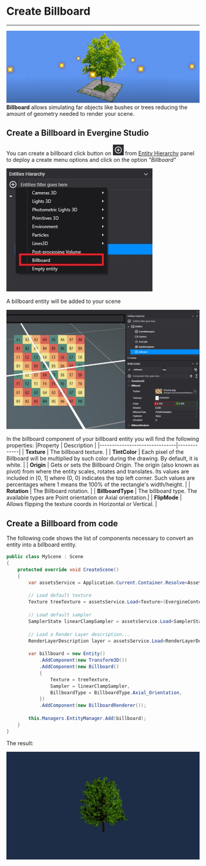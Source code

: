 # Create Billboard
---
![Billboards header](images/billboards.jpg)
**Billboard** allows simulating far objects like bushes or trees reducing the amount of geometry needed to render your scene.

## Create a Billboard in Evergine Studio
You can create a billboard click button on ![Plus Icon](../images/plusIcon.jpg) from [Entity Hierarchy](../../evergine_studio/interface.md) panel to deploy a create menu options and click on the option _"Billboard"_

![Create new billboard menu option](images/EntitiesHierarchyMenu.jpg)

A billboard entity will be added to your scene

![Billboard entity](images/BillboardEntity.jpg)

In the billboard component of your billboard entity you will find the following properties:
|Property                       | Description |
|-------------------------------|-------------|
| **Texture**               | The billboard texture. |
| **TintColor**                 | Each pixel of the Billboard will be multiplied by such color during the drawing. By default, it is white. |
| **Origin**        | Gets or sets the Billboard Origin. The origin (also known as pivot) from where the entity scales, rotates and translates. Its values are included in [0, 1] where (0, 0) indicates the top left corner. Such values are percentages where 1 means the 100% of the rectangle's width/height.    |
| **Rotation**                   | The Billboard rotation. |
| **BillboardType**           | The billboard type. The available types are Point orientation or Axial orientation.|
| **FlipMode**    | Allows flipping the texture coords in Horizontal or Vertical. |

## Create a Billboard from code
The following code shows the list of components necessary to convert an entity into a billboard entity. 

```csharp
public class MyScene : Scene
{
    protected override void CreateScene()
    {                       
        var assetsService = Application.Current.Container.Resolve<AssetsService>();

        // Load default texture
        Texture treeTexture = assetsService.Load<Texture>(EvergineContent.Textures.BillboardTree_png);

        // Load default sampler
        SamplerState linearClampSampler = assetsService.Load<SamplerState>(EvergineContent.Samplers.LinearClampSampler);

        // Load a Render Layer description...
        RenderLayerDescription layer = assetsService.Load<RenderLayerDescription>(EvergineContent.RenderLayers.Alpha);

        var billboard = new Entity()
            .AddComponent(new Transform3D())
            .AddComponent(new Billboard()
            {
                Texture = treeTexture,
                Sampler = linearClampSampler,
                BillboardType = BillboardType.Axial_Orientation,
            })
            .AddComponent(new BillboardRenderer());

        this.Managers.EntityManager.Add(billboard);
    }
}
```

The result:

![Billboard entity](images/BillboardFromCode.jpg)